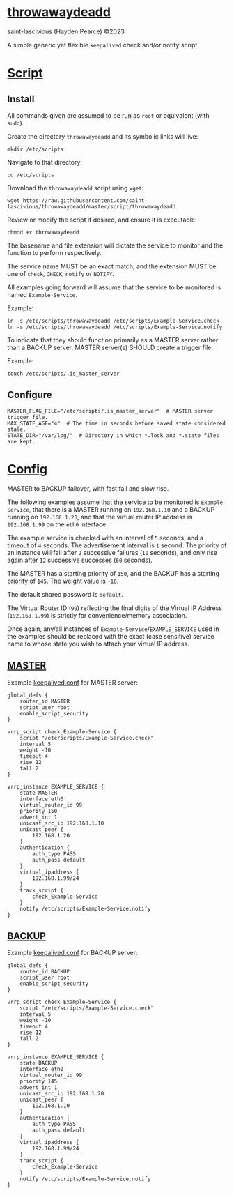 # [throwawaydeadd](https://raw.githubusercontent.com/saint-lascivious/throwawaydeadd/master/script/throwawaydeadd "Link to throwawaydeadd script")
saint-lascivious (Hayden Pearce) ©2023

A simple generic yet flexible `keepalived` check and/or notify script.

# [Script](https://github.com/saint-lascivious/throwawaydeadd/tree/master/script "Link to script folder")

## Install
All commands given are assumed to be run as `root` or equivalent (with `sudo`).

Create the directory `throwawaydeadd` and its symbolic links will live:
```
mkdir /etc/scripts
```

Navigate to that directory:
```
cd /etc/scripts
```

Download the `throwawaydeadd` script using `wget`:
```
wget https://raw.githubusercontent.com/saint-lascivious/throwawaydeadd/master/script/throwawaydeadd
```

Review or modify the script if desired, and ensure it is executable:
```
chmod +x throwawaydeadd
```

The basename and file extension will dictate the service to monitor and the function to perform respectively.

The service name MUST be an exact match, and the extension MUST be one of `check`, `CHECK`, `notify` or `NOTIFY`.

All examples going forward will assume that the service to be monitored is named `Example-Service`.

Example:
```
ln -s /etc/scripts/throwawaydeadd /etc/scripts/Example-Service.check
ln -s /etc/scripts/throwawaydeadd /etc/scripts/Example-Service.notify
```

To indicate that they should function primarily as a MASTER server rather than a BACKUP server, MASTER server(s) SHOULD create a trigger file.

Example:
```
touch /etc/scripts/.is_master_server
```

## Configure
```
MASTER_FLAG_FILE="/etc/scripts/.is_master_server"  # MASTER server trigger file.
MAX_STATE_AGE="4"  # The time in seconds before saved state considered stale.
STATE_DIR="/var/log/"  # Directory in which *.lock and *.state files are kept.
```

# [Config](https://github.com/saint-lascivious/throwawaydeadd/tree/master/config "Link to config folder")
MASTER to BACKUP failover, with fast fall and slow rise.

The following examples assume that the service to be monitored is `Example-Service`, that there is a MASTER running on `192.168.1.10` and a BACKUP running on `192.168.1.20`, and that the virtual router IP address is `192.168.1.99` on the `eth0` interface.

The example service is checked with an interval of `5` seconds, and a timeout of `4` seconds. The advertisement interval is `1` second. The priority of an instance will fall after `2` successive failures (`10` seconds), and only rise again after `12` successive successes (`60` seconds).

The MASTER has a starting priority of `150`, and the BACKUP has a starting priority of `145`. The weight value is `-10`.

The default shared password is `default`.

The Virtual Router ID (`99`) reflecting the final digits of the Virtual IP Address (`192.168.1.99`) is strictly for convenience/memory association.

Once again, any/all instances of `Example-Service`/`EXAMPLE_SERVICE` used in the examples should be replaced with the exact (case sensitive) service name to whose state you wish to attach your virtual IP address.

## [MASTER](https://github.com/saint-lascivious/throwawaydeadd/tree/master/config/MASTER "Link to MASTER config folder")
Example [keepalived.conf](https://raw.githubusercontent.com/saint-lascivious/throwawaydeadd/master/config/MASTER/keepalived.conf "Link to example MASTER keepalived.conf") for MASTER server:
```
global_defs {
    router_id MASTER
    script_user root
    enable_script_security
}

vrrp_script check_Example-Service {
    script "/etc/scripts/Example-Service.check"
    interval 5
    weight -10
    timeout 4
    rise 12
    fall 2
}

vrrp_instance EXAMPLE_SERVICE {
    state MASTER
    interface eth0
    virtual_router_id 99
    priority 150
    advert_int 1
    unicast_src_ip 192.168.1.10
    unicast_peer {
        192.168.1.20
    }
    authentication {
        auth_type PASS
        auth_pass default
    }
    virtual_ipaddress {
        192.168.1.99/24
    }
    track_script {
        check_Example-Service
    }
    notify /etc/scripts/Example-Service.notify
}
```

## [BACKUP](https://github.com/saint-lascivious/throwawaydeadd/tree/master/config/MASTER "Link to BACKUP config folder")
Example [keepalived.conf](https://raw.githubusercontent.com/saint-lascivious/throwawaydeadd/master/config/BACKUP/keepalived.conf "Link to example BACKUP keepalived.conf") for BACKUP server:
```
global_defs {
    router_id BACKUP
    script_user root
    enable_script_security
}

vrrp_script check_Example-Service {
    script "/etc/scripts/Example-Service.check"
    interval 5
    weight -10
    timeout 4
    rise 12
    fall 2
}

vrrp_instance EXAMPLE_SERVICE {
    state BACKUP
    interface eth0
    virtual_router_id 99
    priority 145
    advert_int 1
    unicast_src_ip 192.168.1.20
    unicast_peer {
        192.168.1.10
    }
    authentication {
        auth_type PASS
        auth_pass default
    }
    virtual_ipaddress {
        192.168.1.99/24
    }
    track_script {
        check_Example-Service
    }
    notify /etc/scripts/Example-Service.notify
}
```

